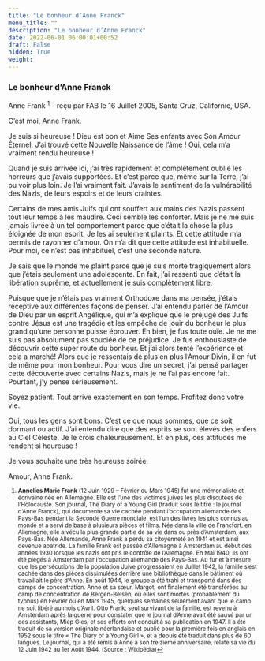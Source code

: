 ```yaml
---
title: "Le bonheur d’Anne Franck"
menu_title: ""
description: "Le bonheur d’Anne Franck"
date: 2022-06-01 06:00:01+00:52
draft: False
hidden: True
weight:
---
```

### Le bonheur d’Anne Franck

Anne Frank <sup id="a1">[1](#f1)</sup> - reçu par FAB le 16 Juillet 2005, Santa Cruz, Californie, USA.

C’est moi, Anne Frank.

Je suis si heureuse ! Dieu est bon et Aime Ses enfants avec Son Amour Éternel. J’ai trouvé cette Nouvelle Naissance de l’âme ! Oui, cela m’a vraiment rendu heureuse !

Quand je suis arrivée ici, j’ai très rapidement et complètement oublié les horreurs que j’avais supportées. Et c’est parce que, même sur la Terre, j’ai pu voir plus loin. Je l’ai vraiment fait. J’avais le sentiment de la vulnérabilité des Nazis, de leurs espoirs et de leurs craintes.

Certains de mes amis Juifs qui ont souffert aux mains des Nazis passent tout leur temps à les maudire. Ceci semble les conforter. Mais je ne me suis jamais livrée à un tel comportement parce que c’était la chose la plus éloignée de mon esprit. Je les ai seulement plaints. Et cette attitude m’a permis de rayonner d’amour. On m’a dit que cette attitude est inhabituelle. Pour moi, ce n’est pas inhabituel, c’est une seconde nature.

Je sais que le monde me plaint parce que je suis morte tragiquement alors que j’étais seulement une adolescente. En fait, j’ai ressenti que c’était la libération suprême, et actuellement je suis complètement libre.

Puisque que je n’étais pas vraiment Orthodoxe dans ma pensée, j’étais réceptive aux différentes façons de penser. J’ai entendu parler de l’Amour de Dieu par un esprit Angélique, qui m’a expliqué que le préjugé des Juifs contre Jésus est une tragédie et les empêche de jouir du bonheur le plus grand qu’une personne puisse éprouver. Eh bien, je fus toute ouïe. Je ne me suis pas absolument pas souciée de ce préjudice. Je fus enthousiaste de découvrir cette super route du bonheur. Et j’ai alors tenté l’expérience et cela a marché! Alors que je  ressentais de plus en plus l’Amour Divin, il en fut  de même pour mon bonheur. Pour vous dire un secret, j’ai pensé partager cette découverte avec certains Nazis, mais je ne l’ai pas encore fait. Pourtant, j’y pense sérieusement.

Soyez patient. Tout arrive exactement en son temps. Profitez donc votre vie.

Oui, tous les gens  sont bons. C’est ce que nous sommes, que ce soit dormant ou actif. J’ai entendu dire que des esprits se sont élevés des enfers au Ciel Céleste. Je le crois chaleureusement. Et en plus, ces attitudes me rendent si heureuse !

Je vous souhaite une très heureuse soirée.

Amour, Anne Frank.
<small>

1. <large id="f1"> **Annelies Marie Frank** (12 Juin 1929 – Février ou Mars 1945) fut une mémorialiste et écrivaine née en Allemagne. Elle est l’une des victimes juives les plus discutées de l’Holocauste. Son journal, The Diary of a Young Girl (traduit sous le titre : le journal d’Anne Franck), qui documente sa vie cachée pendant l’occupation allemande des Pays-Bas pendant la Seconde Guerre mondiale, est l’un des livres les plus connus au monde et a servi de base à plusieurs pièces et films. Née dans la ville de Francfort, en Allemagne, elle a vécu la plus grande partie de sa vie dans ou près d’Amsterdam, aux Pays-Bas. Née Allemande, Anne Frank a perdu sa citoyenneté en 1941 et est ainsi devenue apatride. La famille Frank est passée d’Allemagne à Amsterdam au début des années 1930 lorsque les nazis ont pris le contrôle de l’Allemagne. En Mai 1940, ils ont été piégés à Amsterdam par l’occupation allemande des Pays-Bas. Au fur et à mesure que les persécutions de la population Juive progressaient en Juillet 1942, la famille s’est cachée dans des pièces dissimulées derrière une bibliothèque dans le bâtiment où travaillait le père d’Anne. En août 1944, le groupe a été trahi et transporté dans des camps de concentration. Anne et sa sœur, Margot, ont finalement été transférées au camp de concentration de Bergen-Belsen, où elles sont mortes (probablement du typhus) en Février ou en Mars 1945, quelques semaines seulement avant que le camp ne soit libéré au mois d’Avril. Otto Frank, seul survivant de la famille, est revenu à Amsterdam après la guerre pour constater que le journal d’Anne avait été sauvé par un des assistants, Miep Gies, et ses efforts ont conduit à sa publication en 1947. Il a été traduit de sa version originale néerlandaise et publié pour la première fois en anglais en 1952 sous le titre « The Diary of a Young Girl », et a depuis été traduit dans plus de 60 langues. Le journal, qui a été remis à Anne à son treizième anniversaire, relate sa vie du 12 Juin 1942 au 1er Août 1944. (Source : Wikipédia)[↩](#a1)
